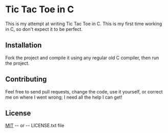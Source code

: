 # Tic Tac Toe in C

This is my attempt at writing Tic Tac Toe in C. This is my first time working in C, so don't expect it to be perfect.

## Installation

Fork the project and compile it using any regular old C compiler, then run the project.

## Contributing

Feel free to send pull requests, change the code, use it yourself, or correct me on where I went wrong; I need all the help I can get!

## License

[MIT](https://choosealicense.com/licenses/mit/)
-- or --
LICENSE.txt file